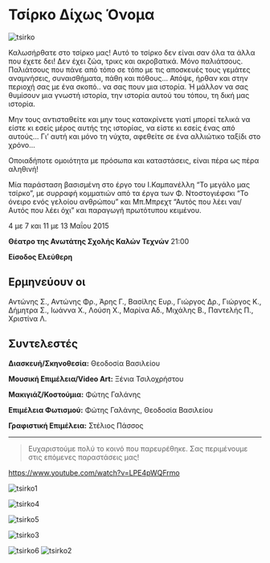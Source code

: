 # Τσίρκο Δίχως Όνομα

![tsirko](https://github.com/theatrikiopa/theatrikiopa.eu/assets/16403754/787ad35a-d110-41b1-b396-38d495171aee)

Καλωσήρθατε στο τσίρκο μας! Αυτό το τσίρκο δεν είναι σαν όλα τα άλλα που έχετε δει! Δεν έχει ζώα, τρικς και ακροβατικά. Μόνο παλιάτσους. Παλιάτσους που πάνε από τόπο σε τόπο με τις αποσκευές τους γεμάτες αναμνήσεις, συναισθήματα, πάθη και πόθους… Απόψε, ήρθαν και στην περιοχή σας με ένα σκοπό.. να σας πουν μια ιστορία. Ή μάλλον να σας θυμίσουν μια γνωστή ιστορία, την ιστορία αυτού του τόπου, τη δική μας ιστορία.

Μην τους αντισταθείτε και μην τους κατακρίνετε γιατί μπορεί τελικά να είστε κι εσείς μέρος αυτής της ιστορίας, να είστε κι εσείς ένας από αυτούς… Γι’ αυτή και μόνο τη νύχτα, αφεθείτε σε ένα αλλιώτικο ταξίδι στο χρόνο…

Οποιαδήποτε ομοιότητα με πρόσωπα και καταστάσεις, είναι πέρα ως πέρα αληθινή!

Mία παράσταση βασισμένη στο έργο του Ι.Καμπανέλλη “Το μεγάλο μας τσίρκο”, με συρραφή κομματιών από τα έργα των Φ. Ντοστογιέφσκι “Το όνειρο ενός γελοίου ανθρώπου” και Μπ.Μπρεχτ “Αυτός που λέει ναι/Αυτός που λέει όχι” και παραγωγή πρωτότυπου κειμένου.

4 με 7 και 11 με 13 Μαΐου 2015

**Θέατρο της Ανωτάτης Σχολής Καλών Τεχνών** 21:00

**Είσοδος Ελεύθερη**

## **Ερμηνεύουν οι**
Αντώνης Σ., Αντώνης Φρ., Άρης Γ., Βασίλης Ευρ., Γιώργος Δρ., Γιώργος Κ., Δήμητρα Σ., Ιωάννα Χ., Λούση Χ., Μαρίνα Αδ., Μιχάλης Β., Παντελής Π., Χριστίνα Λ.

## **Συντελεστές**
**Διασκευή/Σκηνοθεσία:** Θεοδοσία Βασιλείου

**Μουσική Επιμέλεια/Video Art:** Ξένια Τσιλοχρήστου

**Μακιγιάζ/Κοστούμια:** Φώτης Γαλάνης

**Επιμέλεια Φωτισμού:** Φώτης Γαλάνης, Θεοδοσία Βασιλείου

**Γραφιστική Επιμέλεια:** Στέλιος Πάσσος

***
> Ευχαριστούμε πολύ το κοινό που παρευρέθηκε.
> Σας περιμένουμε στις επόμενες παραστάσεις μας!

https://www.youtube.com/watch?v=LPE4pWQFrmo

![tsirko1](https://github.com/theatrikiopa/theatrikiopa.eu/assets/16403754/86122200-1ee6-4b8a-85c4-65c44ebb242c)

![tsirko4](https://github.com/theatrikiopa/theatrikiopa.eu/assets/16403754/c7dbc1b5-8471-41b4-b87f-6723a211f063)

![tsirko5](https://github.com/theatrikiopa/theatrikiopa.eu/assets/16403754/5592cc0d-2ee2-40d0-bf8a-fa29932b3408)

![tsirko3](https://github.com/theatrikiopa/theatrikiopa.eu/assets/16403754/928d81b3-1a82-4e7b-8ea4-2402bbbeb3f5)

![tsirko6](https://github.com/theatrikiopa/theatrikiopa.eu/assets/16403754/8c0d9a07-c09a-4e39-b8cd-01b02a369ae7)
![tsirko2](https://github.com/theatrikiopa/theatrikiopa.eu/assets/16403754/01665db6-7d0d-4978-9b55-756645b6dbce)

